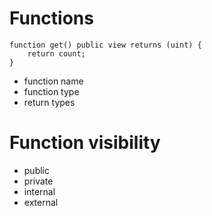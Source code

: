 # Functions

```solidity
function get() public view returns (uint) {
    return count;
}
```

- function name
- function type
- return types

# Function visibility

- public
- private
- internal
- external
